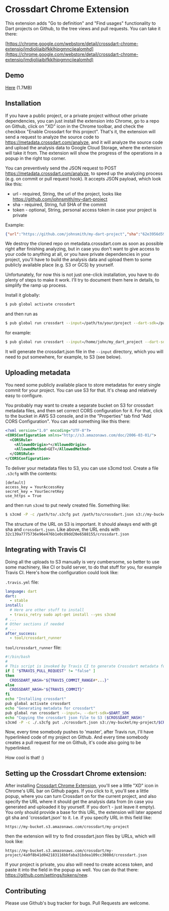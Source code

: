 # Crossdart Chrome Extension

This extension adds "Go to definition" and "Find usages" functionality to Dart projects on Github,
to the tree views and pull requests.
You can take it there:

[https://chrome.google.com/webstore/detail/crossdart-chrome-extensio/jmdjoliiaibifkklhipgmnciiealomhd](https://chrome.google.com/webstore/detail/crossdart-chrome-extensio/jmdjoliiaibifkklhipgmnciiealomhd)

## Demo

[Here](https://www.crossdart.info/demo.html) (1.7MB)

## Installation

If you have a public project, or a private project without other private dependencies, you can just install
the extension into Chrome, go to a repo on Github, click on "XD" icon in the Chrome toolbar, and check the checkbox
"Enable Crossdart for this project". That's it, the extension will send a request to analyze the source code
to https://metadata.crossdart.com/analyze, and it will analyze the source code and upload the analysis data to
Google Cloud Storage, where the extension will take it from. The extension will show the progress of the operations
in a popup in the right top corner.

You can preventively send the JSON request to POST https://metadata.crossdart.com/analyze, to speed up the analyzing process
(e.g. on commit or pull request hook). It accepts JSON payload, which look like this:

* url - required, String, the url of the project, looks like https://github.com/johnsmith/my-dart-project
* sha - required, String, full SHA of the commit
* token - optional, String, personal access token in case your project is private

Example:

```json
{"url":"https://github.com/johnsmith/my-dart-project","sha":"62e3956d59878f24dd0bdb042e2f3bc320bf159f"}
```

We destroy the cloned repo on metadata.crossdart.com as soon as possible right
after finishing analyzing, but in case you don't want to give access to your
code to anything at all, or you have private dependencies in your project,
you'll have to build the analysis data and upload them to some publicly
available place (e.g. S3 or GCS) by yourself.

Unfortunately, for now this is not just one-click installation, you have to do plenty of steps to make it work.
I'll try to document them here in details, to simplify the ramp up process.

Install it globally:

```bash
$ pub global activate crossdart
```

and then run as

```bash
$ pub global run crossdart --input=/path/to/your/project --dart-sdk=/path/to/dart-sdk
```

for example:

```bash
$ pub global run crossdart --input=/home/john/my_dart_project --dart-sdk=/usr/lib/dart
```

It will generate the crossdart.json file in the `--input` directory, which you will need to put somewhere, for example, to S3 (see below).

## Uploading metadata

You need some publicly available place to store metadatas for every single commit for your project. You can use S3 for that. It's cheap and relatively easy to configure.

You probably may want to create a separate bucket on S3 for crossdart metadata files, and then set correct CORS configuration for it. For that, click to the bucket in AWS S3 console, and in the "Properties" tab find "Add CORS Configuration". You can add something like this there:

```xml
<?xml version="1.0" encoding="UTF-8"?>
<CORSConfiguration xmlns="http://s3.amazonaws.com/doc/2006-03-01/">
  <CORSRule>
    <AllowedOrigin>*</AllowedOrigin>
    <AllowedMethod>GET</AllowedMethod>
  </CORSRule>
</CORSConfiguration>
```

To deliver your metadata files to S3, you can use s3cmd tool. Create a file `.s3cfg` with the contents:

```
[default]
access_key = YourAccessKey
secret_key = YourSecretKey
use_https = True
```

and then run `s3cmd` to put newly created file. Something like:

```bash
$ s3cmd -P -c /path/to/.s3cfg put /path/to/crossdart.json s3://my-bucket/my-project/32c139a7775736e96e476b1e0c89dd20e6588155/crossdart.json
```

The structure of the URL on S3 is important. It should always end with git sha and `crossdart.json`. Like above, the URL ends with `32c139a7775736e96e476b1e0c89dd20e6588155/crossdart.json`

## Integrating with Travis CI

Doing all the uploads to S3 manually is very cumbersome, so better to use some machinery, like CI or build server, to do that stuff for you, for example Travis CI. Here's how the configuration could look like:

`.travis.yml` file:

```yaml
language: dart
dart:
  - stable
install:
  # Here are other stuff to install
  - travis_retry sudo apt-get install --yes s3cmd
# ...
# Other sections if needed
# ...
after_success:
  - tool/crossdart_runner
```

`tool/crossdart_runner` file:

```bash
#!/bin/bash
#
# This script is invoked by Travis CI to generate Crossdart metadata for the Crossdart Chrome extension
if [ "$TRAVIS_PULL_REQUEST" != "false" ]
then
  CROSSDART_HASH="${TRAVIS_COMMIT_RANGE#*...}"
else
  CROSSDART_HASH="${TRAVIS_COMMIT}"
fi
echo "Installing crossdart"
pub global activate crossdart
echo "Generating metadata for crossdart"
pub global run crossdart --input=. --dart-sdk=$DART_SDK
echo "Copying the crossdart json file to S3 ($CROSSDART_HASH)"
s3cmd -P -c ./.s3cfg put ./crossdart.json s3://my-bucket/my-project/$CROSSDART_HASH/crossdart.json
```

Now, every time somebody pushes to 'master', after Travis run, I'll have hyperlinked code of my project on Github.
And every time somebody creates a pull request for me on Github, it's code also going to be hyperlinked.

How cool is that! :)

## Setting up the Crossdart Chrome extension:

After installing [Crossdart Chrome Extension](https://chrome.google.com/webstore/detail/crossdart-chrome-extensio/jmdjoliiaibifkklhipgmnciiealomhd), you'll see a little "XD" icon in Chrome's URL bar on Github pages.
If you click to it, you'll see a little popup, where you can turn Crossdart on for the current project, and also
specify the URL where it should get the analysis data from (in case you generated and uploaded it by yourself. If you don't - just leave it empty).
You only should provide a base for this URL, the extension will later append git sha and 'crossdart.json' to it. I.e. if you specify URL in this field like:

```
https://my-bucket.s3.amazonaws.com/crossdart/my-project
```

then the extension will try to find crossdart.json files by URLs, which will look like:

```
https://my-bucket.s3.amazonaws.com/crossdart/my-project/4a9f8b41d042183116bbfaba31bdea109cc3080d/crossdart.json
```

If your project is private, you also will need to create access token, and paste it into the field in the popup as well.
You can do that there: https://github.com/settings/tokens/new.

## Contributing

Please use Github's bug tracker for bugs. Pull Requests are welcome.
